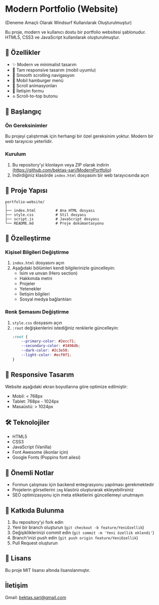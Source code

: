 # Modern Portfolio (Website) 
(Deneme Amaçlı Olarak Windsurf Kullanılarak Oluşturulmuştur)

Bu proje, modern ve kullanıcı dostu bir portfolio websitesi şablonudur. HTML5, CSS3 ve JavaScript kullanılarak oluşturulmuştur.

## 🌟 Özellikler

- ✨ Modern ve minimalist tasarım
- 📱 Tam responsive tasarım (mobil uyumlu)
- 🎯 Smooth scrolling navigasyon
- 🍔 Mobil hamburger menü
- 💫 Scroll animasyonları
- 📝 İletişim formu
- 🔝 Scroll-to-top butonu

## 🚀 Başlangıç

### Ön Gereksinimler

Bu projeyi çalıştırmak için herhangi bir özel gereksinim yoktur. Modern bir web tarayıcısı yeterlidir.

### Kurulum

1. Bu repository'yi klonlayın veya ZIP olarak indirin (https://github.com/bektas-sari/ModernPortfolio)
2. İndirdiğiniz klasörde `index.html` dosyasını bir web tarayıcısında açın

## 📁 Proje Yapısı

```
portfolio-website/
│
├── index.html         # Ana HTML dosyası
├── style.css          # Stil dosyası
├── script.js          # JavaScript dosyası
└── README.md          # Proje dokümantasyonu
```

## 🎨 Özelleştirme

### Kişisel Bilgileri Değiştirme

1. `index.html` dosyasını açın
2. Aşağıdaki bölümleri kendi bilgilerinizle güncelleyin:
   - İsim ve unvan (Hero section)
   - Hakkımda metni
   - Projeler
   - Yetenekler
   - İletişim bilgileri
   - Sosyal medya bağlantıları

### Renk Şemasını Değiştirme

1. `style.css` dosyasını açın
2. `:root` değişkenlerini istediğiniz renklerle güncelleyin:
   ```css
   :root {
       --primary-color: #2ecc71;
       --secondary-color: #3498db;
       --dark-color: #2c3e50;
       --light-color: #ecf0f1;
   }
   ```

## 📱 Responsive Tasarım

Website aşağıdaki ekran boyutlarına göre optimize edilmiştir:
- Mobil: < 768px
- Tablet: 768px - 1024px
- Masaüstü: > 1024px

## 🛠️ Teknolojiler

- HTML5
- CSS3
- JavaScript (Vanilla)
- Font Awesome (ikonlar için)
- Google Fonts (Poppins font ailesi)

## 📝 Önemli Notlar

- Formun çalışması için backend entegrasyonu yapılması gerekmektedir
- Projelerin görsellerini `img` klasörü oluşturarak ekleyebilirsiniz
- SEO optimizasyonu için meta etiketlerini güncellemeyi unutmayın

## 🤝 Katkıda Bulunma

1. Bu repository'yi fork edin
2. Yeni bir branch oluşturun (`git checkout -b feature/YeniOzellik`)
3. Değişikliklerinizi commit edin (`git commit -m 'Yeni özellik eklendi'`)
4. Branch'inizi push edin (`git push origin feature/YeniOzellik`)
5. Pull Request oluşturun

## 📄 Lisans

Bu proje MIT lisansı altında lisanslanmıştır.

## İletişim

Gmail: bektas.sari@gmail.com
